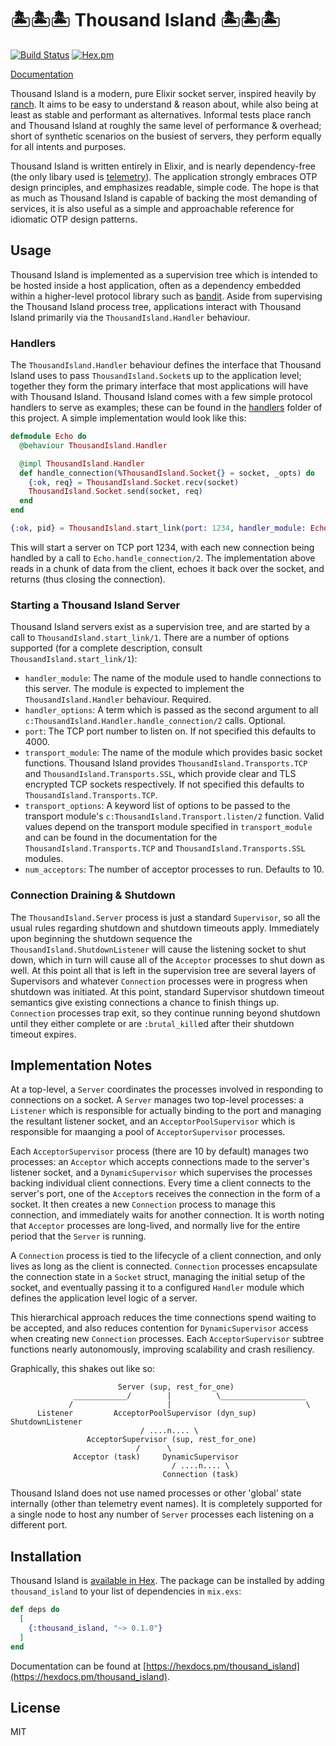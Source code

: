 # 🏝🏝🏝 Thousand Island 🏝🏝🏝 

[![Build Status](https://travis-ci.org/mtrudel/thousand_island.svg?branch=master)](https://travis-ci.org/mtrudel/thousand_island)
[![Hex.pm](https://img.shields.io/hexpm/v/thousand_island.svg?style=flat-square)](https://hex.pm/packages/thousand_island)

[Documentation](https://hexdocs.pm/thousand_island)

Thousand Island is a modern, pure Elixir socket server, inspired heavily by
[ranch](https://github.com/ninenines/ranch). It aims to be easy to understand
& reason about, while also being at least as stable and performant as alternatives. 
Informal tests place ranch and Thousand Island at roughly the same level of 
performance & overhead; short of synthetic scenarios on the busiest of servers, 
they perform equally for all intents and purposes.

Thousand Island is written entirely in Elixir, and is nearly dependency-free (the 
only libary used is [telemetry](https://github.com/beam-telemetry/telemetry)). 
The application strongly embraces OTP design principles, and emphasizes readable, 
simple code. The hope is that as much as Thousand Island is capable of backing 
the most demanding of services, it is also useful as a simple and approachable
reference for idiomatic OTP design patterns.

## Usage

Thousand Island is implemented as a supervision tree which is intended to be hosted
inside a host application, often as a dependency embedded within a higher-level 
protocol library such as [bandit](https://github.com/mtrudel/bandit). Aside from 
supervising the Thousand Island process tree, applications interact with Thousand 
Island primarily via the `ThousandIsland.Handler` behaviour.

### Handlers

The `ThousandIsland.Handler` behaviour defines the interface that Thousand Island 
uses to pass `ThousandIsland.Socket`s up to the application level; together they 
form the primary interface that most applications will have with Thousand Island. 
Thousand Island comes with a few simple protocol handlers to serve as examples; 
these can be found in the [handlers](https://github.com/mtrudel/thousand_island/tree/master/lib/thousand_island/handlers) 
folder of this project. A simple implementation would look like this:

```elixir
defmodule Echo do
  @behaviour ThousandIsland.Handler

  @impl ThousandIsland.Handler
  def handle_connection(%ThousandIsland.Socket{} = socket, _opts) do
    {:ok, req} = ThousandIsland.Socket.recv(socket)
    ThousandIsland.Socket.send(socket, req)
  end
end

{:ok, pid} = ThousandIsland.start_link(port: 1234, handler_module: Echo)
```

This will start a server on TCP port 1234, with each new connection being handled by
a call to `Echo.handle_connection/2`. The implementation above reads in a chunk
of data from the client, echoes it back over the socket, and returns (thus closing 
the connection).

### Starting a Thousand Island Server

Thousand Island servers exist as a supervision tree, and are started by a call
to `ThousandIsland.start_link/1`. There are a number of options supported (for a 
complete description, consult `ThousandIsland.start_link/1`):

* `handler_module`: The name of the module used to handle connections to this server.
The module is expected to implement the `ThousandIsland.Handler` behaviour. Required.
* `handler_options`: A term which is passed as the second argument to all 
`c:ThousandIsland.Handler.handle_connection/2` calls. Optional.
* `port`: The TCP port number to listen on. If not specified this defaults to 4000.
* `transport_module`: The name of the module which provides basic socket functions.
Thousand Island provides `ThousandIsland.Transports.TCP` and `ThousandIsland.Transports.SSL`,
which provide clear and TLS encrypted TCP sockets respectively. If not specified this
defaults to `ThousandIsland.Transports.TCP`.
* `transport_options`: A keyword list of options to be passed to the transport module's
`c:ThousandIsland.Transport.listen/2` function. Valid values depend on the transport
module specified in `transport_module` and can be found in the documentation for the
`ThousandIsland.Transports.TCP` and `ThousandIsland.Transports.SSL` modules.
* `num_acceptors`: The number of acceptor processes to run. Defaults to 10.

### Connection Draining & Shutdown

The `ThousandIsland.Server` process is just a standard `Supervisor`, so all the 
usual rules regarding shutdown and shutdown timeouts apply. Immediately upon 
beginning the shutdown sequence the `ThousandIsland.ShutdownListener` will cause 
the listening socket to shut down, which in turn will cause all of the `Acceptor` 
processes to shut down as well. At this point all that is left in the supervision 
tree are several layers of Supervisors and whatever `Connection` processes were 
in progress when shutdown was initiated. At this point, standard Supervisor shutdown
timeout semantics give existing connections a chance to finish things up. `Connection`
processes trap exit, so they continue running beyond shutdown until they either 
complete or are `:brutal_kill`ed after their shutdown timeout expires.

## Implementation Notes

At a top-level, a `Server` coordinates the processes involved in responding to 
connections on a socket. A `Server` manages two top-level processes: a `Listener` 
which is responsible for actually binding to the port and managing the resultant 
listener socket, and an `AcceptorPoolSupervisor` which is responsible for maanging 
a pool of `AcceptorSupervisor` processes.

Each `AcceptorSupervisor` process (there are 10 by default) manages two processes: 
an `Acceptor` which accepts connections made to the server's listener socket, 
and a `DynamicSupervisor` which supervises the processes backing individual
client connections. Every time a client connects to the server's port, one of 
the `Acceptor`s receives the connection in the form of a socket. It then 
creates a new `Connection` process to manage this connection, and immediately 
waits for another connection. It is worth noting that `Acceptor` processes 
are long-lived, and normally live for the entire period that the `Server` is 
running.

A `Connection` process is tied to the lifecycle of a client connection, and 
only lives as long as the client is connected. `Connection` processes
encapsulate the connection state in a `Socket` struct, managing the initial setup 
of the socket, and eventually passing it to a configured `Handler` module 
which defines the application level logic of a server.

This hierarchical approach reduces the time connections spend waiting to be accepted,
and also reduces contention for `DynamicSupervisor` access when creating new 
`Connection` processes. Each `AcceptorSupervisor` subtree functions nearly 
autonomously, improving scalability and crash resiliency.

Graphically, this shakes out like so:

```
                        Server (sup, rest_for_one) 
              ____________/        |          \___________________
             /                     |                              \
      Listener         AcceptorPoolSupervisor (dyn_sup)      ShutdownListener
                             / ....n.... \
                 AcceptorSupervisor (sup, rest_for_one)
                            /      \
              Acceptor (task)     DynamicSupervisor    
                                    / ....n.... \
                                  Connection (task)
```

Thousand Island does not use named processes or other 'global' state internally 
(other than telemetry event names). It is completely supported for a single node
to host any number of `Server` processes each listening on a different port.

## Installation

Thousand Island is [available in Hex](https://hex.pm/packages/thousand_island). The package 
can be installed by adding `thousand_island` to your list of dependencies in `mix.exs`:

```elixir
def deps do
  [
    {:thousand_island, "~> 0.1.0"}
  ]
end
```

Documentation can be found at [https://hexdocs.pm/thousand_island](https://hexdocs.pm/thousand_island).

## License

MIT

